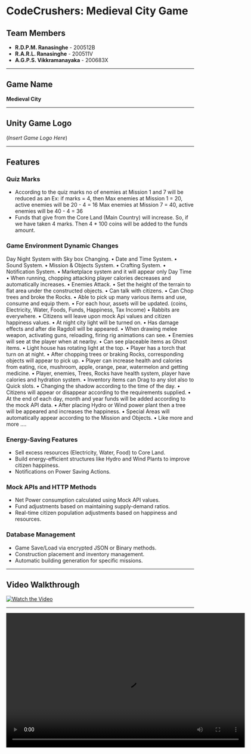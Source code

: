 # CodeCrushers: Medieval City Game

## Team Members
- **R.D.P.M. Ranasinghe** - 200512B  
- **R.A.R.L. Ranasinghe** - 200511V  
- **A.G.P.S. Vikkramanayaka** - 200683X  

---

## Game Name
**Medieval City**

---

## Unity Game Logo
(*Insert Game Logo Here*)

---

## Features

### Quiz Marks
- According to the quiz marks no of enemies at Mission 1 and 7 will
be reduced as an Ex: if marks = 4, then
Max enemies at Mission 1 = 20, active enemies will be 20 - 4 = 16
Max enemies at Mission 7 = 40, active enemies will be 40 - 4 = 36
- Funds that give from the Core Land (Main Country) will increase.
So, if we have taken 4 marks. Then 4 * 100 coins will be added to
the funds amount.

### Game Environment Dynamic Changes
Day Night System with Sky box Changing.
• Date and Time System.
• Sound System.
• Mission & Objects System.
• Crafting System.
• Notification System.
• Marketplace system and it will appear only Day Time
• When running, chopping attacking player calories decreases and
automatically increases.
• Enemies Attack.
• Set the height of the terrain to flat area under the constructed
objects.
• Can talk with citizens.
• Can Chop trees and broke the Rocks.
• Able to pick up many various items and use, consume and equip
them.
• For each hour, assets will be updated. (coins, Electricity, Water,
Foods, Funds, Happiness, Tax Income)
• Rabbits are everywhere.
• Citizens will leave upon mock Api values and citizen happiness
values.
• At night city light will be turned on.
• Has damage effects and after die Ragdoll will be appeared.
• When drawing melee weapon, activating guns, reloading, firing rig
animations can see.
• Enemies will see at the player when at nearby.
• Can see placeable items as Ghost items.
• Light house has rotating light at the top.
• Player has a torch that turn on at night.
• After chopping trees or braking Rocks, corresponding objects will
appear to pick up.
• Player can increase health and calories from eating, rice,
mushroom, apple, orange, pear, watermelon and getting
medicine.
• Player, enemies, Trees, Rocks have health system, player have
calories and hydration system.
• Inventory items can Drag to any slot also to Quick slots.
• Changing the shadow according to the time of the day.
• Citizens will appear or disappear according to the requirements
supplied.
• At the end of each day, month and year funds will be added
according to the mock API data.
• After placing Hydro or Wind power plant then a tree will be
appeared and increases the happiness.
• Special Areas will automatically appear according to the Mission
and Objects.
• Like more and more ….


### Energy-Saving Features
- Sell excess resources (Electricity, Water, Food) to Core Land.
- Build energy-efficient structures like Hydro and Wind Plants to improve citizen happiness.
- Notifications on Power Saving Actions.

### Mock APIs and HTTP Methods
- Net Power consumption calculated using Mock API values.
- Fund adjustments based on maintaining supply-demand ratios.
- Real-time citizen population adjustments based on happiness and resources.

### Database Management
- Game Save/Load via encrypted JSON or Binary methods.
- Construction placement and inventory management.
- Automatic building generation for specific missions.

---

## Video Walkthrough
[![Watch the Video](https://img.youtube.com/vi/<YouTube_Video_ID>/0.jpg)](https://www.youtube.com/watch?v=<YouTube_Video_ID>)

---

<video controls width="640" height="360">
  <source src="/demo.mp4" type="video/mp4">
  Your browser does not support the video tag.
</video>

